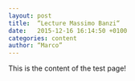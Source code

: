 ```yaml
---
layout: post
title:  “Lecture Massimo Banzi“
date:   2015-12-16 16:14:50 +0100
categories: content
author: “Marco”
---
```

This is the content of the test page!